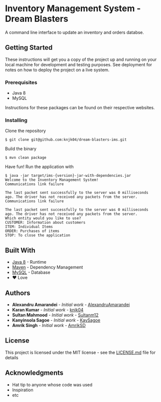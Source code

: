 # Inventory Management System - Dream Blasters

A command line interface to update an inventory and orders databse.

## Getting Started

These instructions will get you a copy of the project up and running on your local machine for development and testing purposes. See deployment for notes on how to deploy the project on a live system.

### Prerequisites

* Java 8
* MySQL

Instructions for these packages can be found on their respective websites.

### Installing

Clone the repository 

```
$ git clone git@github.com:knjk04/dream-blasters-ims.git
```

Build the binary

```
$ mvn clean package
```

Have fun! Run the application with
```
$ java -jar target/ims-{version}-jar-with-dependencies.jar
Welcome to the Inventory Management System!
Communications link failure

The last packet sent successfully to the server was 0 milliseconds ago. The driver has not received any packets from the server.
Communications link failure

The last packet sent successfully to the server was 0 milliseconds ago. The driver has not received any packets from the server.
Which entity would you like to use?
CUSTOMER: Information about customers
ITEM: Individual Items
ORDER: Purchases of items
STOP: To close the application
```


## Built With

* [Java 8](https://www.oracle.com/java/technologies/java8.html) - Runtime
* [Maven](https://maven.apache.org/) - Dependency Management
* [MySQL](https://www.mysql.com/) - Database
* ❤️ Love

## Authors

* **Alexandru Amarandei** - *Initial work* - [AlexandruAmarandei](https://github.com/AlexandruAmarandei)
* **Karan Kumar** - *Initial work* - [knjk04](https://github.com/knjk04)
* **Sultan Mahmood** - *Initial work* - [Sultanm12](https://github.com/sultanm12)
* **Kanyinsola Sagoe** - *Initial work* - [KaySagoe](https://github.com/kaysagoe)
* **Amrik Singh** - *Initial work* - [AmrikSD](https://github.com/AmrikSD)

## License

This project is licensed under the MIT license - see the [LICENSE.md](LICENSE.md) file for details 

## Acknowledgments

* Hat tip to anyone whose code was used
* Inspiration
* etc
